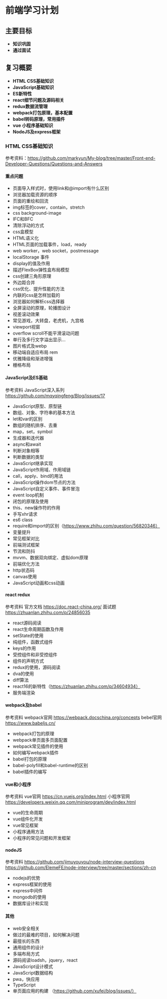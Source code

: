 
# 前端学习计划

## 主要目标

- **知识巩固**
- **通过面试**


## 复习概要

- **HTML CSS基础知识**
- **JavaScript基础知识**
- **ES新特性**
- **react细节问题及源码相关**
- **redux数据流管理**
- **webpack打包原理，基本配置**
- **babel转码原理，常用插件**
- **vue 小程序基础知识**
- **NodeJS及express框架**

### HTML CSS基础知识

参考资料：https://github.com/markyun/My-blog/tree/master/Front-end-Developer-Questions/Questions-and-Answers

#### 重点问题

- 页面导入样式时，使用link和@import有什么区别
- 浏览器加载资源的顺序
- 页面的重绘和回流
- img标签的cover，contain，stretch
- css background-image
- IFC和BFC
- 清除浮动的方式
- css盒模型
- HTML语义化
- HTML页面的加载事件，load，ready
- web worker，web socket，postmessage
- localStorage 事件
- display的值及作用
- 描述FlexBox弹性盒布局模型
- css创建三角形原理
- 外边距合并
- css优化、提升性能的方法
- 内联的css是怎样加载的
- 浏览器如何解析css选择器
- 全屏滚动的原理，轮播图设计
- 视差滚动效果
- 常见游戏，大转盘，老虎机，九宫格
- viewport视窗
- overflow scroll不能平滑滚动问题
- 单行及多行文字溢出显示...
- 图片格式及webp
- 移动端自适应布局 rem
- 优雅降级和渐进增强
- 栅格布局

#### JavaScript及ES基础

参考资料
	JavaScript深入系列	https://github.com/mqyqingfeng/Blog/issues/17

- JavaScript原型、原型链
- 数组、对象、字符串的基本方法
- let和var的区别
- 数组的随机排序、去重
- map，set，symbol
- 生成器和迭代器
- async和await
- 判断对象相等
- 判断数据的类型
- JavaScript继承实现
- JavaScript作用域、作用域链
- call，apply、bind的用法
- JavaScript操作dom节点的方法
- JavaScript自定义事件、事件冒泡
- event loop机制
- 闭包的原理及使用
- this、new操作符的作用
- 手写xhr请求
- es6 class
- require和import的区别（https://www.zhihu.com/question/56820346）
- 变量提升
- 常见框架对比
- 前端测试框架
- 节流和防抖
- mvvm、数据双向绑定、虚拟dom原理
- 前端优化方法
- http状态码
- canvas使用
- JavaScript动画和css动画

#### react redux

参考资料
官方文档 https://doc.react-china.org/
面试题 https://zhuanlan.zhihu.com/p/24856035

- react源码阅读
- react生命周期函数及作用
- setState的使用
- 纯组件，函数式组件
- keys的作用
- 受控组件和非受控组件
- 组件的声明方式
- redux的使用，源码阅读
- dva的使用
- diff算法
- react16的新特性（https://zhuanlan.zhihu.com/p/34604934）
- 服务端渲染

#### webpack及babel

参考资料
webpack官网 https://webpack.docschina.org/concepts
bebel官网 https://www.babeljs.cn/

- webpack打包的原理
- webpack单页面多页面配置
- webpack常见插件的使用
- 如何编写webpack插件
- babel打包的原理
- babel-polyfill和babel-runtime的区别
- babel插件的编写

#### vue和小程序

参考资料
vue官网 https://cn.vuejs.org/index.html
小程序官网 https://developers.weixin.qq.com/miniprogram/dev/index.html

- vue的生命周期
- vue组件化开发
- vue常见框架
- 小程序通用方法
- 小程序的常见问题和开发框架


#### nodeJS

参考资料
https://github.com/jimuyouyou/node-interview-questions
https://github.com/ElemeFE/node-interview/tree/master/sections/zh-cn

- nodejs的优势
- express框架的使用
- express中间件
- mongodb的使用
- 数据库设计和实现


#### 其他

- web安全相关
- 做过的最难的项目，如何解决问题
- 最擅长的东西
- 通用组件的设计
- 多端布局方式
- 源码阅读loadsh，jquery，react
- JavaScript设计模式
- JavaScript数据结构
- pwa，快应用
- TypeScript
- 单页面应用的构建 （https://github.com/xufei/blog/issues/）

